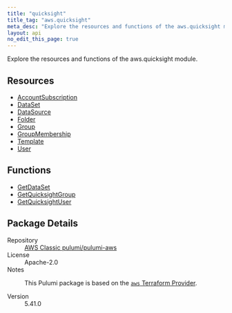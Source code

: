 ```yaml
---
title: "quicksight"
title_tag: "aws.quicksight"
meta_desc: "Explore the resources and functions of the aws.quicksight module."
layout: api
no_edit_this_page: true
---
```


<!-- WARNING: this file was generated by Pulumi Docs Generator. -->
<!-- Do not edit by hand unless you're certain you know what you are doing! -->

Explore the resources and functions of the aws.quicksight module.

<h2 id="resources">Resources</h2>
<ul class="api">
    <li><a href="accountsubscription/" title="AccountSubscription"><span class="api-symbol api-symbol--resource"></span>AccountSubscription</a></li>
    <li><a href="dataset/" title="DataSet"><span class="api-symbol api-symbol--resource"></span>DataSet</a></li>
    <li><a href="datasource/" title="DataSource"><span class="api-symbol api-symbol--resource"></span>DataSource</a></li>
    <li><a href="folder/" title="Folder"><span class="api-symbol api-symbol--resource"></span>Folder</a></li>
    <li><a href="group/" title="Group"><span class="api-symbol api-symbol--resource"></span>Group</a></li>
    <li><a href="groupmembership/" title="GroupMembership"><span class="api-symbol api-symbol--resource"></span>GroupMembership</a></li>
    <li><a href="template/" title="Template"><span class="api-symbol api-symbol--resource"></span>Template</a></li>
    <li><a href="user/" title="User"><span class="api-symbol api-symbol--resource"></span>User</a></li>
</ul>

<h2 id="functions">Functions</h2>
<ul class="api">
    <li><a href="getdataset/" title="GetDataSet"><span class="api-symbol api-symbol--function"></span>GetDataSet</a></li>
    <li><a href="getquicksightgroup/" title="GetQuicksightGroup"><span class="api-symbol api-symbol--function"></span>GetQuicksightGroup</a></li>
    <li><a href="getquicksightuser/" title="GetQuicksightUser"><span class="api-symbol api-symbol--function"></span>GetQuicksightUser</a></li>
</ul>

<h2 id="package-details">Package Details</h2>
<dl class="package-details">
	<dt>Repository</dt>
	<dd><a href="https://github.com/pulumi/pulumi-aws">AWS Classic pulumi/pulumi-aws</a></dd>
	<dt>License</dt>
	<dd>Apache-2.0</dd>
	<dt>Notes</dt>
	<dd><p>This Pulumi package is based on the <a href="https://github.com/hashicorp/terraform-provider-aws"><code>aws</code> Terraform Provider</a>.</p>
</dd>
	<dt>Version</dt>
	<dd>5.41.0</dd>
</dl>

